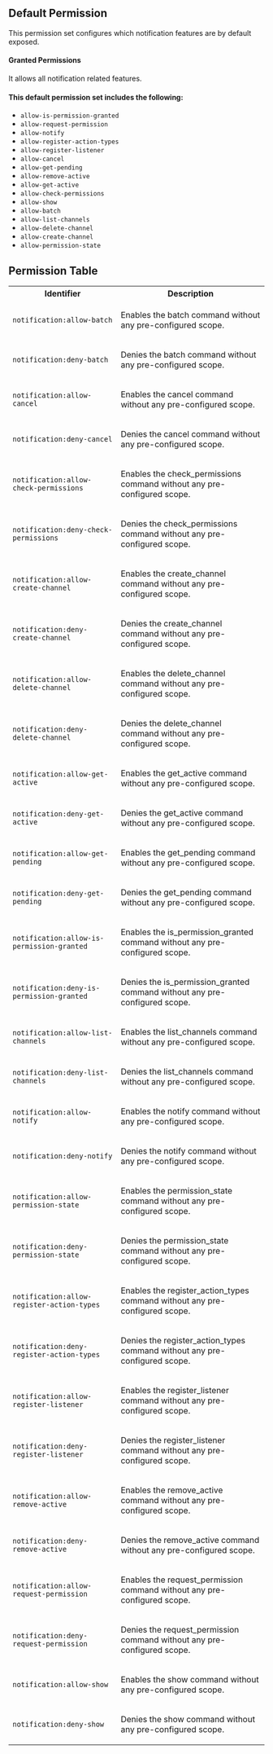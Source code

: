 ## Default Permission

This permission set configures which
notification features are by default exposed.

#### Granted Permissions

It allows all notification related features.

#### This default permission set includes the following:

- `allow-is-permission-granted`
- `allow-request-permission`
- `allow-notify`
- `allow-register-action-types`
- `allow-register-listener`
- `allow-cancel`
- `allow-get-pending`
- `allow-remove-active`
- `allow-get-active`
- `allow-check-permissions`
- `allow-show`
- `allow-batch`
- `allow-list-channels`
- `allow-delete-channel`
- `allow-create-channel`
- `allow-permission-state`

## Permission Table

<table>
<tr>
<th>Identifier</th>
<th>Description</th>
</tr>


<tr>
<td>

`notification:allow-batch`

</td>
<td>

Enables the batch command without any pre-configured scope.

</td>
</tr>

<tr>
<td>

`notification:deny-batch`

</td>
<td>

Denies the batch command without any pre-configured scope.

</td>
</tr>

<tr>
<td>

`notification:allow-cancel`

</td>
<td>

Enables the cancel command without any pre-configured scope.

</td>
</tr>

<tr>
<td>

`notification:deny-cancel`

</td>
<td>

Denies the cancel command without any pre-configured scope.

</td>
</tr>

<tr>
<td>

`notification:allow-check-permissions`

</td>
<td>

Enables the check_permissions command without any pre-configured scope.

</td>
</tr>

<tr>
<td>

`notification:deny-check-permissions`

</td>
<td>

Denies the check_permissions command without any pre-configured scope.

</td>
</tr>

<tr>
<td>

`notification:allow-create-channel`

</td>
<td>

Enables the create_channel command without any pre-configured scope.

</td>
</tr>

<tr>
<td>

`notification:deny-create-channel`

</td>
<td>

Denies the create_channel command without any pre-configured scope.

</td>
</tr>

<tr>
<td>

`notification:allow-delete-channel`

</td>
<td>

Enables the delete_channel command without any pre-configured scope.

</td>
</tr>

<tr>
<td>

`notification:deny-delete-channel`

</td>
<td>

Denies the delete_channel command without any pre-configured scope.

</td>
</tr>

<tr>
<td>

`notification:allow-get-active`

</td>
<td>

Enables the get_active command without any pre-configured scope.

</td>
</tr>

<tr>
<td>

`notification:deny-get-active`

</td>
<td>

Denies the get_active command without any pre-configured scope.

</td>
</tr>

<tr>
<td>

`notification:allow-get-pending`

</td>
<td>

Enables the get_pending command without any pre-configured scope.

</td>
</tr>

<tr>
<td>

`notification:deny-get-pending`

</td>
<td>

Denies the get_pending command without any pre-configured scope.

</td>
</tr>

<tr>
<td>

`notification:allow-is-permission-granted`

</td>
<td>

Enables the is_permission_granted command without any pre-configured scope.

</td>
</tr>

<tr>
<td>

`notification:deny-is-permission-granted`

</td>
<td>

Denies the is_permission_granted command without any pre-configured scope.

</td>
</tr>

<tr>
<td>

`notification:allow-list-channels`

</td>
<td>

Enables the list_channels command without any pre-configured scope.

</td>
</tr>

<tr>
<td>

`notification:deny-list-channels`

</td>
<td>

Denies the list_channels command without any pre-configured scope.

</td>
</tr>

<tr>
<td>

`notification:allow-notify`

</td>
<td>

Enables the notify command without any pre-configured scope.

</td>
</tr>

<tr>
<td>

`notification:deny-notify`

</td>
<td>

Denies the notify command without any pre-configured scope.

</td>
</tr>

<tr>
<td>

`notification:allow-permission-state`

</td>
<td>

Enables the permission_state command without any pre-configured scope.

</td>
</tr>

<tr>
<td>

`notification:deny-permission-state`

</td>
<td>

Denies the permission_state command without any pre-configured scope.

</td>
</tr>

<tr>
<td>

`notification:allow-register-action-types`

</td>
<td>

Enables the register_action_types command without any pre-configured scope.

</td>
</tr>

<tr>
<td>

`notification:deny-register-action-types`

</td>
<td>

Denies the register_action_types command without any pre-configured scope.

</td>
</tr>

<tr>
<td>

`notification:allow-register-listener`

</td>
<td>

Enables the register_listener command without any pre-configured scope.

</td>
</tr>

<tr>
<td>

`notification:deny-register-listener`

</td>
<td>

Denies the register_listener command without any pre-configured scope.

</td>
</tr>

<tr>
<td>

`notification:allow-remove-active`

</td>
<td>

Enables the remove_active command without any pre-configured scope.

</td>
</tr>

<tr>
<td>

`notification:deny-remove-active`

</td>
<td>

Denies the remove_active command without any pre-configured scope.

</td>
</tr>

<tr>
<td>

`notification:allow-request-permission`

</td>
<td>

Enables the request_permission command without any pre-configured scope.

</td>
</tr>

<tr>
<td>

`notification:deny-request-permission`

</td>
<td>

Denies the request_permission command without any pre-configured scope.

</td>
</tr>

<tr>
<td>

`notification:allow-show`

</td>
<td>

Enables the show command without any pre-configured scope.

</td>
</tr>

<tr>
<td>

`notification:deny-show`

</td>
<td>

Denies the show command without any pre-configured scope.

</td>
</tr>
</table>
